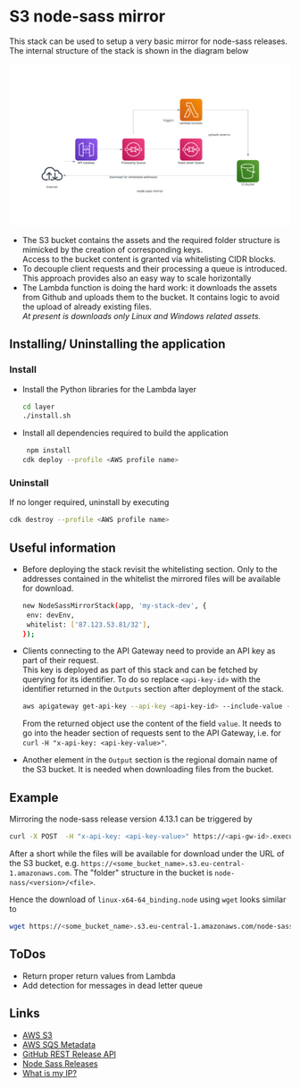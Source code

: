 # S3 node-sass mirror

This stack can be used to setup a very basic mirror for node-sass releases.
The internal structure of the stack  is shown in the diagram below

![Overview](docs/overview.png "Overview")

- The S3 bucket contains the assets and the required folder structure is mimicked by the creation of corresponding keys. <br>Access to the bucket content is granted via whitelisting CIDR blocks.
- To decouple client requests and their processing a queue is introduced. This approach provides also an easy way to scale horizontally
- The Lambda function is doing the hard work: it downloads the assets from Github and uploads them to the bucket. It contains logic to avoid the upload of already existing files.<br>_At present is downloads only Linux and Windows related assets._

## Installing/ Uninstalling the application

### Install 

- Install the Python libraries for the Lambda layer

  ```sh
  cd layer
  ./install.sh
  ```

- Install all dependencies required to build the application

  ```sh
   npm install
  cdk deploy --profile <AWS profile name>
  ```

### Uninstall

If no longer required, uninstall by executing

```sh
cdk destroy --profile <AWS profile name>
```

## Useful information

- Before deploying the stack revisit the whitelisting section. Only to the addresses contained in the whitelist the mirrored files will be available for download.

  ```sh
  new NodeSassMirrorStack(app, 'my-stack-dev', {
   env: devEnv,
   whitelist: ['87.123.53.81/32'],
  });
  ```

- Clients connecting to the API Gateway need to provide an API key as part of their request.<br>This key is deployed as part of this stack and can be fetched by querying for its identifier. To do so replace `<api-key-id>` with the identifier returned in the `Outputs` section after deployment of the stack.

  ```sh 
  aws apigateway get-api-key --api-key <api-key-id> --include-value --profile <AWS profile name>
  ```

   From the returned object use the content of the field `value`. It needs to go into the header section of requests sent to the API Gateway, i.e. for `curl` `-H "x-api-key: <api-key-value>"`.

- Another element in the `Output` section is the regional domain name of the S3 bucket. It is needed when downloading files from the bucket.

## Example

Mirroring the node-sass release version 4.13.1 can be triggered by

```sh
curl -X POST  -H "x-api-key: <api-key-value>" https://<api-gw-id>.execute-api.eu-central-1.amazonaws.com/prod/v1.0/mirror?tag=v4.13.1
```

After a short while the files will be available for download under the URL of the S3 bucket, e.g. `https://<some_bucket_name>.s3.eu-central-1.amazonaws.com`. The "folder" structure in the bucket is
`node-nass/<version>/<file>`.

Hence the download of `linux-x64-64_binding.node`  using `wget` looks similar to
 
```sh
wget https://<some_bucket_name>.s3.eu-central-1.amazonaws.com/node-sass/v5.0.0/linux-x64-64_binding.node
```

## ToDos

- Return proper return values from Lambda
- Add detection for messages in dead letter queue

## Links

- [AWS S3](https://aws.amazon.com/s3/)
- [AWS SQS Metadata](https://docs.aws.amazon.com/AWSSimpleQueueService/latest/SQSDeveloperGuide/sqs-message-metadata.html)
- [GitHub REST Release API](https://docs.github.com/en/free-pro-team@latest/rest)
- [Node Sass Releases](https://api.github.com/repos/sass/node-sass/releases)
- [What is my IP?](https://www.whatismyip.com/)